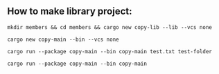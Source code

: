 ## How to make library project:
`mkdir members && cd members && cargo new copy-lib --lib --vcs none`

`cargo new copy-main --bin --vcs none`

`cargo run --package copy-main --bin copy-main test.txt test-folder`

`cargo run --package copy-main --bin copy-main`